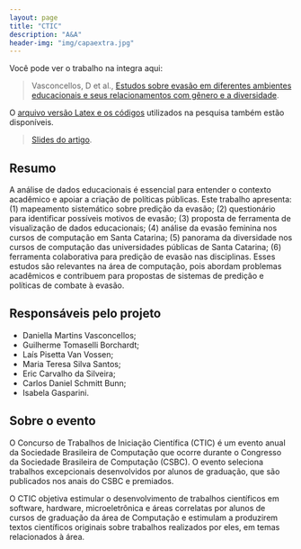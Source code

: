 ```yaml
---
layout: page
title: "CTIC"
description: "A&A"
header-img: "img/capaextra.jpg"
---
```



Você pode ver o trabalho na integra aqui:

> Vasconcellos, D et al., [Estudos sobre evasão em diferentes ambientes educacionais e seus relacionamentos com gênero e a diversidade](book-sources/CTIC_2023___A_A).

O [arquivo versão Latex e os códigos](https://github.com/Artigos-e-Amigos/CTIC2023) utilizados na pesquisa também estão disponíveis.

> [Slides do artigo](slides/CTIC.pdf).

Resumo
----------------

A análise de dados educacionais é essencial para entender o contexto acadêmico e apoiar a criação de políticas públicas. Este trabalho apresenta: (1) mapeamento sistemático sobre predição da evasão; (2) questionário para identificar possíveis motivos de evasão; (3) proposta de ferramenta de visualização de dados educacionais; (4) análise da evasão feminina nos cursos de computação em Santa Catarina; (5) panorama da diversidade nos cursos de computação das universidades públicas de Santa Catarina; (6) ferramenta colaborativa para predição de evasão nas disciplinas. Esses estudos são relevantes na área de computação, pois abordam problemas acadêmicos e contribuem para propostas de sistemas de predição e políticas de combate à evasão.

Responsáveis pelo projeto
----------------

- Daniella Martins Vasconcellos;
- Guilherme Tomaselli Borchardt;
- Laís Pisetta Van Vossen;
- Maria Teresa Silva Santos;
- Eric Carvalho da Silveira;
- Carlos Daniel Schmitt Bunn;
- Isabela Gasparini.

Sobre o evento
----------------

O Concurso de Trabalhos de Iniciação Científica (CTIC) é um evento anual da Sociedade Brasileira de Computação que ocorre durante o Congresso da Sociedade Brasileira de Computação (CSBC). O evento seleciona trabalhos excepcionais desenvolvidos por alunos de graduação, que são publicados nos anais do CSBC e premiados.

O CTIC objetiva estimular o desenvolvimento de trabalhos científicos em software, hardware, microeletrônica e áreas correlatas por alunos de cursos de graduação da área de Computação e estimulam a produzirem textos científicos originais sobre trabalhos realizados por eles, em temas relacionados à área.